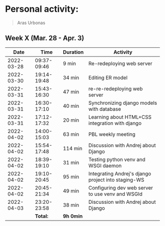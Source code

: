 # Personal activity:
> Aras Urbonas

## Week X (Mar. 28 - Apr. 3)

| **Date**  | **Time**      | **Duration**  | **Activity** |
| --------  | ------------- | ------------  | ------------ |
| 2022-03-28 | 09:37-09:46 | 9 min | Re-redeploying web server |
| 2022-03-30 | 19:14-19:48 | 34 min | Editing ER model |
| 2022-03-31 | 15:43-16:30 | 47 min | re-re-redeploying web server |
| 2022-03-31 | 16:30-17:10 | 40 min | Synchronizing django models with database |
| 2022-03-31 | 17:12-17:32 | 20 min | Learning about HTML+CSS integration with django |
| 2022-04-02 | 14:00-15:03 | 63 min | PBL weekly meeting |
| 2022-04-02 | 15:54-17:48 | 114 min | Discussion with Andrej about Django |
| 2022-04-02 | 18:39-19:10 | 31 min | Testing python venv and WSGI daemon |
| 2022-04-02 | 19:10-20:45 | 95 min | Integrating Andrej's django project into staging-WS |
| 2022-04-02 | 20:45-21:34 | 49 min | Configuring dev web server to use venv and WSGId |
| 2022-04-03 | 23:20-23:58 | 38 min | Discussion with Andrej about Django |
|  | **Total:** | **9h 0min** | |